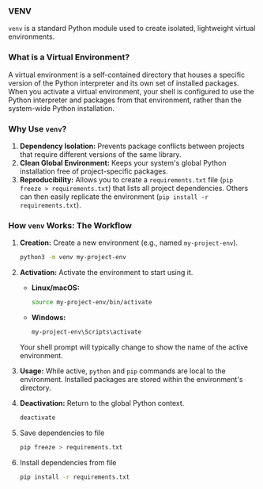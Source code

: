 ### VENV

`venv` is a standard Python module used to create isolated, lightweight virtual environments.

### What is a Virtual Environment?

A virtual environment is a self-contained directory that houses a specific version of the Python interpreter and its own set of installed packages. When you activate a virtual environment, your shell is configured to use the Python interpreter and packages from that environment, rather than the system-wide Python installation.

### Why Use `venv`?

1.  **Dependency Isolation:** Prevents package conflicts between projects that require different versions of the same library.
2.  **Clean Global Environment:** Keeps your system's global Python installation free of project-specific packages.
3.  **Reproducibility:** Allows you to create a `requirements.txt` file (`pip freeze > requirements.txt`) that lists all project dependencies. Others can then easily replicate the environment (`pip install -r requirements.txt`).

### How `venv` Works: The Workflow

1.  **Creation:**
    Create a new environment (e.g., named `my-project-env`).
    ```bash
    python3 -m venv my-project-env
    ```

2.  **Activation:**
    Activate the environment to start using it.
    *   **Linux/macOS:**
        ```bash
        source my-project-env/bin/activate
        ```
    *   **Windows:**
        ```bash
        my-project-env\Scripts\activate
        ```
    Your shell prompt will typically change to show the name of the active environment.

3.  **Usage:**
    While active, `python` and `pip` commands are local to the environment. Installed packages are stored within the environment's directory.

4.  **Deactivation:**
    Return to the global Python context.
    ```bash
    deactivate
    ```

5. Save dependencies to file
    ```bash
    pip freeze > requirements.txt
    ```
6. Install dependencies from file
    ```bash
    pip install -r requirements.txt
    ```
